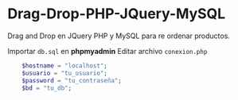 # Drag-Drop-PHP-JQuery-MySQL
Drag and Drop en JQuery PHP y MySQL para re ordenar productos.

Importar ``db.sql`` en **phpmyadmin**
Editar archivo ``conexion.php``

```php
    $hostname = "localhost";
    $usuario = "tu_usuario";
    $password = "tu_contraseña";
    $bd = "tu_db";
```
